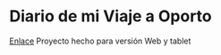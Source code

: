 # Diario de mi Viaje a Oporto
[Enlace](https://carlotamdez96.github.io/diarioOporto/)
Proyecto hecho para versión Web y tablet
